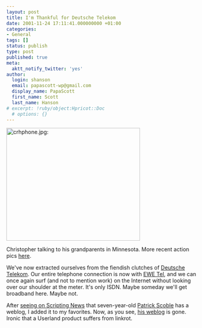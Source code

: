 ```yaml
---
layout: post
title: I'm Thankful for Deutsche Telekom
date: 2001-11-24 17:11:41.000000000 +01:00
categories:
- General
tags: []
status: publish
type: post
published: true
meta:
  aktt_notify_twitter: 'yes'
author:
  login: shanson
  email: papascott-wp@gmail.com
  display_name: PapaScott
  first_name: Scott
  last_name: Hanson
# excerpt: !ruby/object:Hpricot::Doc
  # options: {}
---
```

<p><img src="http://www.papascott.de/wordpress/wp-content/uploads/2001/11/crhphone.jpg" height="296" width="350" border="0" alt="crhphone.jpg: " /></p>
<p>Christopher talking to his grandparents in Minnesota. More recent action pics <a href="http://photos.shcon.com/index.php?album=11_2001%2F20011124&dispsize=512&start=0">here</a>.</p>
<p>We've now extracted ourselves from the fiendish clutches of <a href="http://www.telekom.de">Deutsche Telekom</a>. Our entire telephone connection is now with <a href="http://www.ewetel.net">EWE Tel</a>, and we can once again surf (and not to mention work) on the Internet without looking over our shoulder at the meter. It's only ISDN. Maybe someday we'll get broadband here. Maybe not. </p>
<p>After <a href="http://scriptingnews.userland.com/backissues/2001/11/23">seeing on Scripting News</a> that seven-year-old <a href="http://scobleizer.ManilaSites.Com/2001/09/01">Patrick Scoble</a> has a weblog, I added it to my favorites. Now, as you see, <a href="http://radio.weblogs.com/0001099/">his weblog</a> is gone. Ironic that a Userland product suffers from linkrot.</p>
